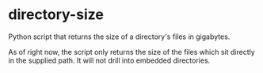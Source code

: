 # directory-size
Python script that returns the size of a directory's files in gigabytes.

As of right now, the script only returns the size of the files which sit directly in the supplied path.  It will not drill into embedded directories.
